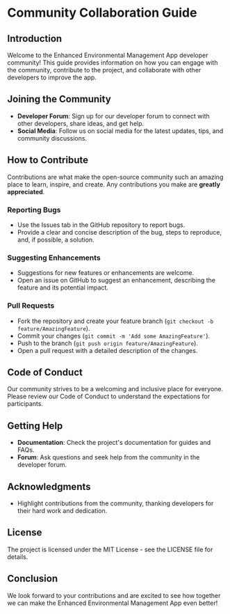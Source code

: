 
# Community Collaboration Guide

## Introduction
Welcome to the Enhanced Environmental Management App developer community! This guide provides information on how you can engage with the community, contribute to the project, and collaborate with other developers to improve the app.

## Joining the Community
- **Developer Forum**: Sign up for our developer forum to connect with other developers, share ideas, and get help.
- **Social Media**: Follow us on social media for the latest updates, tips, and community discussions.

## How to Contribute
Contributions are what make the open-source community such an amazing place to learn, inspire, and create. Any contributions you make are **greatly appreciated**.

### Reporting Bugs
- Use the Issues tab in the GitHub repository to report bugs.
- Provide a clear and concise description of the bug, steps to reproduce, and, if possible, a solution.

### Suggesting Enhancements
- Suggestions for new features or enhancements are welcome.
- Open an issue on GitHub to suggest an enhancement, describing the feature and its potential impact.

### Pull Requests
- Fork the repository and create your feature branch (`git checkout -b feature/AmazingFeature`).
- Commit your changes (`git commit -m 'Add some AmazingFeature'`).
- Push to the branch (`git push origin feature/AmazingFeature`).
- Open a pull request with a detailed description of the changes.

## Code of Conduct
Our community strives to be a welcoming and inclusive place for everyone. Please review our Code of Conduct to understand the expectations for participants.

## Getting Help
- **Documentation**: Check the project's documentation for guides and FAQs.
- **Forum**: Ask questions and seek help from the community in the developer forum.

## Acknowledgments
- Highlight contributions from the community, thanking developers for their hard work and dedication.

## License
The project is licensed under the MIT License - see the LICENSE file for details.

## Conclusion
We look forward to your contributions and are excited to see how together we can make the Enhanced Environmental Management App even better!
